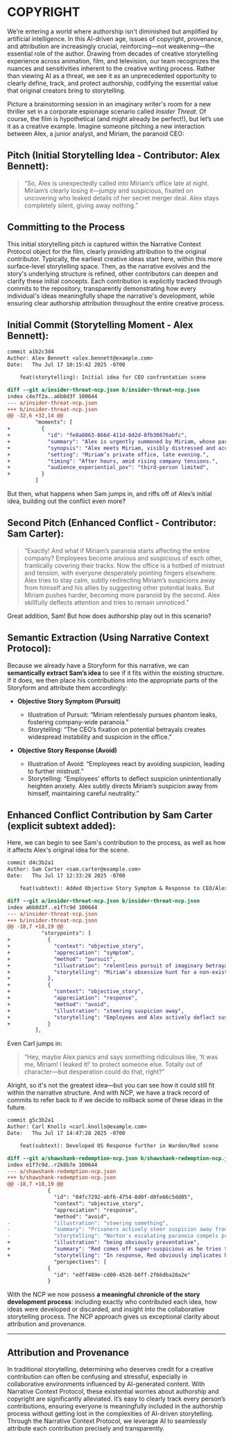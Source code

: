 # COPYRIGHT

We’re entering a world where authorship isn't diminished but amplified by artificial intelligence. In this AI-driven age, issues of copyright, provenance, and attribution are increasingly crucial, reinforcing—not weakening—the essential role of the author. Drawing from decades of creative storytelling experience across animation, film, and television, our team recognizes the nuances and sensitivities inherent to the creative writing process. Rather than viewing AI as a threat, we see it as an unprecedented opportunity to clearly define, track, and protect authorship, codifying the essential value that original creators bring to storytelling.

Picture a brainstorming session in an imaginary writer's room for a new thriller set in a corporate espionage scenario called *Insider Threat*. Of course, the film is hypothetical (and might already be perfect!), but let’s use it as a creative example. Imagine someone pitching a new interaction between Alex, a junior analyst, and Miriam, the paranoid CEO:

## Pitch (Initial Storytelling Idea - Contributor: Alex Bennett):

> “So, Alex is unexpectedly called into Miriam’s office late at night. Miriam’s clearly losing it—jumpy and suspicious, fixated on uncovering who leaked details of her secret merger deal. Alex stays completely silent, giving away nothing.”

## Committing to the Process

This initial storytelling pitch is captured within the Narrative Context Protocol object for the film, clearly providing attribution to the original contributor. Typically, the earliest creative ideas start here, within this more surface-level storytelling space. Then, as the narrative evolves and the story's underlying structure is refined, other contributors can deepen and clarify these initial concepts. Each contribution is explicitly tracked through commits to the repository, transparently demonstrating how every individual's ideas meaningfully shape the narrative's development, while ensuring clear authorship attribution throughout the entire creative process.

## Initial Commit (Storytelling Moment - Alex Bennett):

```diff
commit a1b2c3d4
Author: Alex Bennett <alex.bennett@example.com>
Date:   Thu Jul 17 10:15:42 2025 -0700

    feat(storytelling): Initial idea for CEO confrontation scene

diff --git a/insider-threat-ncp.json b/insider-threat-ncp.json
index c4e7f2a..a6b8d3f 100644
--- a/insider-threat-ncp.json
+++ b/insider-threat-ncp.json
@@ -32,6 +32,14 @@
         "moments": [
+          {
+            "id": "fe8a8863-866d-411d-8d2d-8fb30876abfc",
+            "summary": "Alex is urgently summoned by Miriam, whose paranoia about an internal leak is escalating.",
+            "synopsis": "Alex meets Miriam, visibly distressed and accusing her staff of betrayal. Alex remains tight-lipped.",
+            "setting": "Miriam’s private office, late evening.",
+            "timing": "After hours, amid rising company tensions.",
+            "audience_experiential_pov": "third-person limited",
+          }
         ]
```

But then, what happens when Sam jumps in, and riffs off of Alex’s initial idea, building out the conflict even more?

## Second Pitch (Enhanced Conflict - Contributor: Sam Carter):

> “Exactly! And what if Miriam’s paranoia starts affecting the entire company? Employees become anxious and suspicious of each other, frantically covering their tracks. Now the office is a hotbed of mistrust and tension, with everyone desperately pointing fingers elsewhere. Alex tries to stay calm, subtly redirecting Miriam’s suspicions away from himself and his allies by suggesting other potential leaks. But Miriam pushes harder, becoming more paranoid by the second. Alex skillfully deflects attention and tries to remain unnoticed.”

Great addition, Sam! But how does authorship play out in this scenario?

## Semantic Extraction (Using Narrative Context Protocol):

Because we already have a Storyform for this narrative, we can **semantically extract Sam’s idea** to see if it fits within the existing structure. If it does, we then place his contributions into the appropriate parts of the Storyform and attribute them accordingly:

* **Objective Story Symptom (Pursuit)**

  * Illustration of Pursuit: “Miriam relentlessly pursues phantom leaks, fostering company-wide paranoia.”
  * Storytelling: “The CEO’s fixation on potential betrayals creates widespread instability and suspicion in the office.”
* **Objective Story Response (Avoid)**

  * Illustration of Avoid: “Employees react by avoiding suspicion, leading to further mistrust.”
  * Storytelling: “Employees’ efforts to deflect suspicion unintentionally heighten anxiety. Alex subtly directs Miriam’s suspicion away from himself, maintaining careful neutrality.”

## Enhanced Conflict Contribution by Sam Carter (explicit subtext added):

Here, we can begin to see Sam's contribution to the process, as well as how it affects Alex's original idea for the scene.

```diff
commit d4c3b2a1
Author: Sam Carter <sam.carter@example.com>
Date:   Thu Jul 17 12:33:28 2025 -0700

    feat(subtext): Added Objective Story Symptom & Response to CEO/Alex scene

diff --git a/insider-threat-ncp.json b/insider-threat-ncp.json
index a6b8d3f..e1f7c9d 100644
--- a/insider-threat-ncp.json
+++ b/insider-threat-ncp.json
@@ -18,7 +18,19 @@
           "storypoints": [
+            {
+              "context": "objective_story",
+              "appreciation": "symptom",
+              "method": "pursuit",                       
+              "illustration": "relentless pursuit of imaginary betrayals",
+              "storytelling": "Miriam’s obsessive hunt for a non-existent traitor spreads paranoia."
+            },
+            {
+              "context": "objective_story",
+              "appreciation": "response",
+              "method": "avoid",                       
+              "illustration": "steering suspicion away",
+              "storytelling": "Employees and Alex actively deflect suspicion, creating a tense atmosphere."
+            }
         ],
```

Even Carl jumps in:

> “Hey, maybe Alex panics and says something ridiculous like, ‘It was me, Miriam! I leaked it!’ to protect someone else. Totally out of character—but desperation could do that, right?”

Alright, so it's not the greatest idea—but you can see how it could still fit within the narrative structure. And with NCP, we have a track record of commits to refer back to if we decide to rollback some of these ideas in the future.

```diff
commit g5c3b2a1
Author: Carl Knolls <carl.knolls@example.com>
Date:   Thu Jul 17 14:47:28 2025 -0700

    feat(subtext): Developed OS Response further in Warden/Red scene

diff --git a/shawshank-redemption-ncp.json b/shawshank-redemption-ncp.json
index e1f7c9d..r2k8b7e 100644
--- a/shawshank-redemption-ncp.json
+++ b/shawshank-redemption-ncp.json
@@ -18,7 +18,19 @@
             {
               "id": "04fc7292-abf6-4754-8d0f-d0fe66c5dd05",
               "context": "objective_story",
               "appreciation": "response",
               "method": "avoid",
-              "illustration": "steering something",
-              "summary": "Prisoners actively steer suspicion away from themselves, creating a pervasive atmosphere of mistrust and caution.",
-              "storytelling": "Norton's escalating paranoia compels prisoners to cautiously cover their tracks and deflect suspicion onto others. Red carefully avoids implicating himself and his crew by calmly redirecting Norton's attention elsewhere, maintaining a subtle but constant effort to stay off the Warden's radar.",                     
+              "illustration": "being obviously preventative",
+              "summary": "Red comes off super-suspicious as he tries to deflect the Warden's attention away from him and Andy.",
+              "storytelling": "In response, Red obviously implicates himself, while trying to prevent Norton from finding out what's going on. It has the reverse effect, and now Norton’s paranoia leads him straight to Red and Andy.",
               "perspectives": [
             {
               "id": "edff489e-cd00-4520-b6ff-2f66dba28a2e"
             }
```

With the NCP we now possess **a meaningful chronicle of the story development process**: including exactly who contributed each idea, how ideas were developed or discarded, and insight into the collaborative storytelling process. The NCP approach gives us exceptional clarity about attribution and provenance.

---

## Attribution and Provenance

In traditional storytelling, determining who deserves credit for a creative contribution can often be confusing and stressful, especially in collaborative environments influenced by AI-generated content. With Narrative Context Protocol, these existential worries about authorship and copyright are significantly alleviated. It’s easy to clearly track every person’s contributions, ensuring everyone is meaningfully included in the authorship process without getting lost in the complexities of AI-driven storytelling. Through the Narrative Context Protocol, we leverage AI to seamlessly attribute each contribution precisely and transparently.
